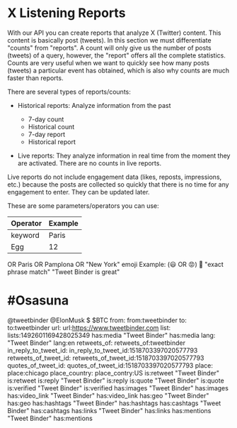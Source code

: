 # X Listening Reports

With our API you can create reports that analyze X (Twitter) content. This content is basically post (tweets). In this section we must differentiate "counts" from "reports". A count will only give us the number of posts (tweets) of a query, however, the "report" offers all the complete statistics. Counts are very useful when we want to quickly see how many posts (tweets) a particular event has obtained, which is also why counts are much faster than reports.

There are several types of reports/counts:

- Historical reports: Analyze information from the past

  - 7-day count
  - Historical count
  - 7-day report
  - Historical report
 
- Live reports: They analyze information in real time from the moment they are activated. There are no counts in live reports.

Live reports do not include engagement data (likes, reposts, impressions, etc.) because the posts are collected so quickly that there is no time for any engagement to enter. They can be updated later.

These are some parameters/operators you can use:

|Operator |Example|
|-----|--------|
|keyword|Paris       |
|Egg  |12      |

	
	
OR	Paris OR Pamplona OR "New York"
emoji	Example: (😃 OR 😡) 😬
"exact phrase match"	"Tweet Binder is great"
#	#Osasuna
@tweetbinder 	@ElonMusk
$	$BTC
from:	from:tweetbinder
to:	to:tweetbinder
url:	url:https://www.tweetbinder.com
list:	lists:1492601169428025349
has:media	"Tweet Binder" has:media
lang:	"Tweet Binder" lang:en
retweets_of:	retweets_of:tweetbinder
in_reply_to_tweet_id:	in_reply_to_tweet_id:1518703397020577793
retweets_of_tweet_id:	retweets_of_tweet_id:1518703397020577793
quotes_of_tweet_id:	quotes_of_tweet_id:1518703397020577793
place:	place:chicago
place_country:	place_contry:US
is:retweet	"Tweet Binder" is:retweet
is:reply	"Tweet Binder" is:reply
is:quote	"Tweet Binder" is:quote
is:verified	"Tweet Binder" is:verified
has:images	"Tweet Binder" has:images
has:video_link	"Tweet Binder" has:video_link
has:geo	"Tweet Binder" has:geo
has:hashtags	"Tweet Binder" has:hashtags
has:cashtags	"Tweet Binder" has:cashtags
has:links	"Tweet Binder" has:links
has:mentions	"Tweet Binder" has:mentions
